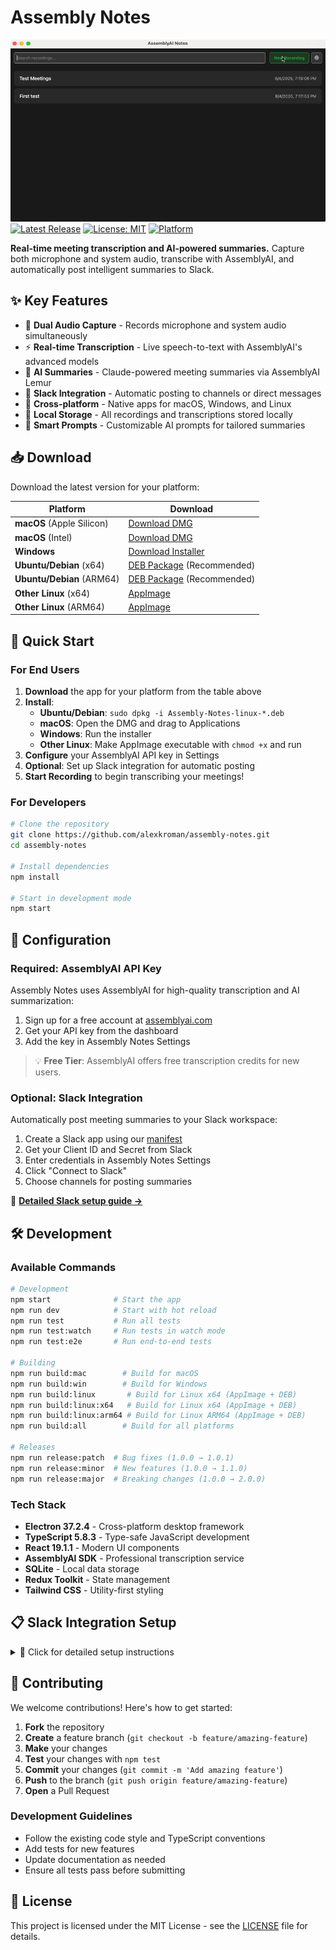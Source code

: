 # Assembly Notes

![Assembly Notes Screenshot](docs/screenshots/demo.gif)
[![Latest Release](https://img.shields.io/github/v/release/alexkroman/assembly-notes?style=for-the-badge&logo=github)](https://github.com/alexkroman/assembly-notes/releases/latest)
[![License: MIT](https://img.shields.io/badge/License-MIT-yellow.svg?style=for-the-badge)](https://opensource.org/licenses/MIT)
[![Platform](https://img.shields.io/badge/platform-macOS%20%7C%20Windows%20%7C%20Linux-blue?style=for-the-badge)](https://github.com/alexkroman/assembly-notes/releases/latest)

**Real-time meeting transcription and AI-powered summaries.** Capture both microphone and system audio, transcribe with AssemblyAI, and automatically post intelligent summaries to Slack.

## ✨ Key Features

- 🎤 **Dual Audio Capture** - Records microphone and system audio simultaneously
- ⚡ **Real-time Transcription** - Live speech-to-text with AssemblyAI's advanced models
- 🤖 **AI Summaries** - Claude-powered meeting summaries via AssemblyAI Lemur
- 📱 **Slack Integration** - Automatic posting to channels or direct messages
- 🔄 **Cross-platform** - Native apps for macOS, Windows, and Linux
- 💾 **Local Storage** - All recordings and transcriptions stored locally
- 🎯 **Smart Prompts** - Customizable AI prompts for tailored summaries

## 📥 Download

Download the latest version for your platform:

| Platform                  | Download                                                                                                                          |
| ------------------------- | --------------------------------------------------------------------------------------------------------------------------------- |
| **macOS** (Apple Silicon) | [Download DMG](https://github.com/alexkroman/assembly-notes/releases/latest/download/Assembly-Notes-mac-arm64.dmg)                |
| **macOS** (Intel)         | [Download DMG](https://github.com/alexkroman/assembly-notes/releases/latest/download/Assembly-Notes-mac-x64.dmg)                  |
| **Windows**               | [Download Installer](https://github.com/alexkroman/assembly-notes/releases/latest/download/Assembly-Notes-win-x64.exe)            |
| **Ubuntu/Debian** (x64)   | [DEB Package](https://github.com/alexkroman/assembly-notes/releases/latest/download/Assembly-Notes-linux-x64.deb) (Recommended)   |
| **Ubuntu/Debian** (ARM64) | [DEB Package](https://github.com/alexkroman/assembly-notes/releases/latest/download/Assembly-Notes-linux-arm64.deb) (Recommended) |
| **Other Linux** (x64)     | [AppImage](https://github.com/alexkroman/assembly-notes/releases/latest/download/Assembly-Notes-linux-x64.AppImage)               |
| **Other Linux** (ARM64)   | [AppImage](https://github.com/alexkroman/assembly-notes/releases/latest/download/Assembly-Notes-linux-arm64.AppImage)             |

## 🚀 Quick Start

### For End Users

1. **Download** the app for your platform from the table above
2. **Install**:
   - **Ubuntu/Debian**: `sudo dpkg -i Assembly-Notes-linux-*.deb`
   - **macOS**: Open the DMG and drag to Applications
   - **Windows**: Run the installer
   - **Other Linux**: Make AppImage executable with `chmod +x` and run
3. **Configure** your AssemblyAI API key in Settings
4. **Optional**: Set up Slack integration for automatic posting
5. **Start Recording** to begin transcribing your meetings!

### For Developers

```bash
# Clone the repository
git clone https://github.com/alexkroman/assembly-notes.git
cd assembly-notes

# Install dependencies
npm install

# Start in development mode
npm start
```

## 🔧 Configuration

### Required: AssemblyAI API Key

Assembly Notes uses AssemblyAI for high-quality transcription and AI summarization:

1. Sign up for a free account at [assemblyai.com](https://www.assemblyai.com/)
2. Get your API key from the dashboard
3. Add the key in Assembly Notes Settings

> 💡 **Free Tier**: AssemblyAI offers free transcription credits for new users.

### Optional: Slack Integration

Automatically post meeting summaries to your Slack workspace:

1. Create a Slack app using our [manifest](./slack-app-manifest.json)
2. Get your Client ID and Secret from Slack
3. Enter credentials in Assembly Notes Settings
4. Click "Connect to Slack"
5. Choose channels for posting summaries

📖 **[Detailed Slack setup guide →](#slack-integration-setup)**

## 🛠️ Development

### Available Commands

```bash
# Development
npm start              # Start the app
npm run dev            # Start with hot reload
npm run test           # Run all tests
npm run test:watch     # Run tests in watch mode
npm run test:e2e       # Run end-to-end tests

# Building
npm run build:mac        # Build for macOS
npm run build:win        # Build for Windows
npm run build:linux       # Build for Linux x64 (AppImage + DEB)
npm run build:linux:x64   # Build for Linux x64 (AppImage + DEB)
npm run build:linux:arm64 # Build for Linux ARM64 (AppImage + DEB)
npm run build:all        # Build for all platforms

# Releases
npm run release:patch  # Bug fixes (1.0.0 → 1.0.1)
npm run release:minor  # New features (1.0.0 → 1.1.0)
npm run release:major  # Breaking changes (1.0.0 → 2.0.0)
```

### Tech Stack

- **Electron 37.2.4** - Cross-platform desktop framework
- **TypeScript 5.8.3** - Type-safe JavaScript development
- **React 19.1.1** - Modern UI components
- **AssemblyAI SDK** - Professional transcription service
- **SQLite** - Local data storage
- **Redux Toolkit** - State management
- **Tailwind CSS** - Utility-first styling

## 📋 Slack Integration Setup

<details>
<summary>📖 Click for detailed setup instructions</summary>

### Step 1: Create Slack App

1. Navigate to [api.slack.com/apps](https://api.slack.com/apps)
2. Click "Create New App" → "From an app manifest"
3. Select your workspace
4. Copy the contents of [`slack-app-manifest.json`](./slack-app-manifest.json)
5. Paste the manifest and create the app

### Step 2: Get Credentials

1. Go to "Basic Information" in your Slack app
2. Locate your **Client ID** and **Client Secret**
3. Copy both values for use in Assembly Notes

### Step 3: Connect Assembly Notes

1. Open Assembly Notes and go to Settings
2. Enter your Slack credentials (Client ID and Secret)
3. Click "Connect to Slack"
4. Authorize the app in your browser
5. Select channels for automatic summary posting

### Using Private Channels & DMs

**Private Channels:**

- Invite the bot: `/invite @assembly-notes`
- Refresh the channels list in settings

**Direct Messages:**

- Select any user as the destination
- No invitation required

</details>

## 🤝 Contributing

We welcome contributions! Here's how to get started:

1. **Fork** the repository
2. **Create** a feature branch (`git checkout -b feature/amazing-feature`)
3. **Make** your changes
4. **Test** your changes with `npm test`
5. **Commit** your changes (`git commit -m 'Add amazing feature'`)
6. **Push** to the branch (`git push origin feature/amazing-feature`)
7. **Open** a Pull Request

### Development Guidelines

- Follow the existing code style and TypeScript conventions
- Add tests for new features
- Update documentation as needed
- Ensure all tests pass before submitting

## 📄 License

This project is licensed under the MIT License - see the [LICENSE](LICENSE) file for details.
